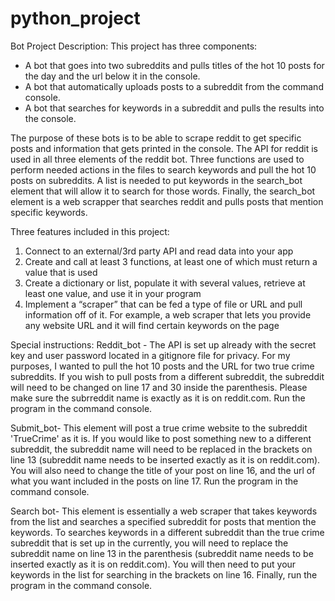 # python_project

Bot Project Description:
This project has three components:
- A bot that goes into two subreddits and pulls titles of the hot 10 posts for the day and the
  url below it in the console.
 - A bot that automatically uploads posts to a subreddit from the command console.
 - A bot that searches for keywords in a subreddit and pulls the results into the console.

The purpose of these bots is to be able to scrape reddit to get specific posts and information
that gets printed in the console.  The API for reddit is used in all three elements of the
reddit bot.  Three functions are used to perform needed actions in the files to search keywords
and pull the hot 10 posts on subreddits.  A list is needed to put keywords in the search_bot
element that will allow it to search for those words.  Finally, the search_bot element is
a web scrapper that searches reddit and pulls posts that mention specific keywords.

Three features included in this project:
1. Connect to an external/3rd party API and read data into your app
2. Create and call at least 3 functions, at least one of which must return a value that is used
3. Create a dictionary or list, populate it with several values, retrieve at least one value,
  and use it in your program
4. Implement a “scraper” that can be fed a type of file or URL and pull
  information off of it. For example, a web scraper that lets you provide any website URL
  and it will find certain keywords on the page

  Special instructions:
  Reddit_bot - The API is set up already with the secret key and user password located
  in a gitignore file for privacy.  For my purposes, I wanted to pull the hot 10 posts and the URL
  for two true crime subreddits.  If you wish to pull posts from a different subreddit, the subreddit
  will need to be changed on line 17 and 30 inside the parenthesis.  Please make sure the subrreddit
  name is exactly as it is on reddit.com.  Run the program in the command console.

  Submit_bot- This element will post a true crime website to the subreddit 'TrueCrime' as it is.
  If you would like to post something new to a different subreddit, the subreddit name will need
  to be replaced in the brackets on line 13 (subreddit name needs to be inserted exactly as
  it is on reddit.com). You will also need to change the title of your post on line 16,
  and  the url of what you want included in the posts on line 17. Run the program in the
  command console.

  Search bot- This element is essentially a web scraper that takes keywords from the list
  and searches a specified subreddit for posts that mention the keywords.  To searches
  keywords in a different subreddit than the true crime subreddit that is set up in the
  currently, you will need to replace the subreddit name on line 13 in the parenthesis (subreddit
    name needs to be inserted exactly as it is on reddit.com).
  You will then need to put your keywords in the list for searching in the brackets
  on line 16. Finally, run the program in the command console.
